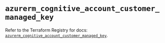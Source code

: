 # `azurerm_cognitive_account_customer_managed_key`

Refer to the Terraform Registry for docs: [`azurerm_cognitive_account_customer_managed_key`](https://registry.terraform.io/providers/hashicorp/azurerm/4.26.0/docs/resources/cognitive_account_customer_managed_key).
